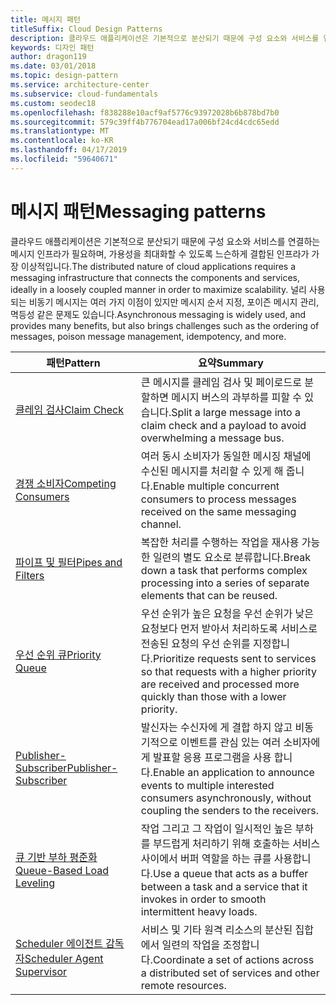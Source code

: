 ```yaml
---
title: 메시지 패턴
titleSuffix: Cloud Design Patterns
description: 클라우드 애플리케이션은 기본적으로 분산되기 때문에 구성 요소와 서비스를 연결하는 메시지 인프라가 필요하며, 가용성을 최대화할 수 있도록 느슨하게 결합된 인프라가 가장 이상적입니다. 널리 사용되는 비동기 메시지는 여러 가지 이점이 있지만 메시지 순서 지정, 포이즌 메시지 관리, 멱등성 같은 문제도 있습니다.
keywords: 디자인 패턴
author: dragon119
ms.date: 03/01/2018
ms.topic: design-pattern
ms.service: architecture-center
ms.subservice: cloud-fundamentals
ms.custom: seodec18
ms.openlocfilehash: f838288e10acf9af5776c93972028b6b878bd7b0
ms.sourcegitcommit: 579c39ff4b776704ead17a006bf24cd4cdc65edd
ms.translationtype: MT
ms.contentlocale: ko-KR
ms.lasthandoff: 04/17/2019
ms.locfileid: "59640671"
---
```

# <a name="messaging-patterns"></a><span data-ttu-id="28cc7-105">메시지 패턴</span><span class="sxs-lookup"><span data-stu-id="28cc7-105">Messaging patterns</span></span>

<span data-ttu-id="28cc7-106">클라우드 애플리케이션은 기본적으로 분산되기 때문에 구성 요소와 서비스를 연결하는 메시지 인프라가 필요하며, 가용성을 최대화할 수 있도록 느슨하게 결합된 인프라가 가장 이상적입니다.</span><span class="sxs-lookup"><span data-stu-id="28cc7-106">The distributed nature of cloud applications requires a messaging infrastructure that connects the components and services, ideally in a loosely coupled manner in order to maximize scalability.</span></span> <span data-ttu-id="28cc7-107">널리 사용되는 비동기 메시지는 여러 가지 이점이 있지만 메시지 순서 지정, 포이즌 메시지 관리, 멱등성 같은 문제도 있습니다.</span><span class="sxs-lookup"><span data-stu-id="28cc7-107">Asynchronous messaging is widely used, and provides many benefits, but also brings challenges such as the ordering of messages, poison message management, idempotency, and more.</span></span>

| <span data-ttu-id="28cc7-108">패턴</span><span class="sxs-lookup"><span data-stu-id="28cc7-108">Pattern</span></span> | <span data-ttu-id="28cc7-109">요약</span><span class="sxs-lookup"><span data-stu-id="28cc7-109">Summary</span></span> |
| ------- | ------- |
| [<span data-ttu-id="28cc7-110">클레임 검사</span><span class="sxs-lookup"><span data-stu-id="28cc7-110">Claim Check</span></span>](../claim-check.md) | <span data-ttu-id="28cc7-111">큰 메시지를 클레임 검사 및 페이로드로 분할하면 메시지 버스의 과부하를 피할 수 있습니다.</span><span class="sxs-lookup"><span data-stu-id="28cc7-111">Split a large message into a claim check and a payload to avoid overwhelming a message bus.</span></span> |
| [<span data-ttu-id="28cc7-112">경쟁 소비자</span><span class="sxs-lookup"><span data-stu-id="28cc7-112">Competing Consumers</span></span>](../competing-consumers.md) | <span data-ttu-id="28cc7-113">여러 동시 소비자가 동일한 메시징 채널에 수신된 메시지를 처리할 수 있게 해 줍니다.</span><span class="sxs-lookup"><span data-stu-id="28cc7-113">Enable multiple concurrent consumers to process messages received on the same messaging channel.</span></span> |
| [<span data-ttu-id="28cc7-114">파이프 및 필터</span><span class="sxs-lookup"><span data-stu-id="28cc7-114">Pipes and Filters</span></span>](../pipes-and-filters.md) | <span data-ttu-id="28cc7-115">복잡한 처리를 수행하는 작업을 재사용 가능한 일련의 별도 요소로 분류합니다.</span><span class="sxs-lookup"><span data-stu-id="28cc7-115">Break down a task that performs complex processing into a series of separate elements that can be reused.</span></span> |
| [<span data-ttu-id="28cc7-116">우선 순위 큐</span><span class="sxs-lookup"><span data-stu-id="28cc7-116">Priority Queue</span></span>](../priority-queue.md) | <span data-ttu-id="28cc7-117">우선 순위가 높은 요청을 우선 순위가 낮은 요청보다 먼저 받아서 처리하도록 서비스로 전송된 요청의 우선 순위를 지정합니다.</span><span class="sxs-lookup"><span data-stu-id="28cc7-117">Prioritize requests sent to services so that requests with a higher priority are received and processed more quickly than those with a lower priority.</span></span> |
| [<span data-ttu-id="28cc7-118">Publisher-Subscriber</span><span class="sxs-lookup"><span data-stu-id="28cc7-118">Publisher-Subscriber</span></span>](../publisher-subscriber.md) | <span data-ttu-id="28cc7-119">발신자는 수신자에 게 결합 하지 않고 비동기적으로 이벤트를 관심 있는 여러 소비자에 게 발표할 응용 프로그램을 사용 합니다.</span><span class="sxs-lookup"><span data-stu-id="28cc7-119">Enable an application to announce events to multiple interested consumers asynchronously, without coupling the senders to the receivers.</span></span> |
| [<span data-ttu-id="28cc7-120">큐 기반 부하 평준화</span><span class="sxs-lookup"><span data-stu-id="28cc7-120">Queue-Based Load Leveling</span></span>](../queue-based-load-leveling.md) | <span data-ttu-id="28cc7-121">작업 그리고 그 작업이 일시적인 높은 부하를 부드럽게 처리하기 위해 호출하는 서비스 사이에서 버퍼 역할을 하는 큐를 사용합니다.</span><span class="sxs-lookup"><span data-stu-id="28cc7-121">Use a queue that acts as a buffer between a task and a service that it invokes in order to smooth intermittent heavy loads.</span></span> |
| [<span data-ttu-id="28cc7-122">Scheduler 에이전트 감독자</span><span class="sxs-lookup"><span data-stu-id="28cc7-122">Scheduler Agent Supervisor</span></span>](../scheduler-agent-supervisor.md) | <span data-ttu-id="28cc7-123">서비스 및 기타 원격 리소스의 분산된 집합에서 일련의 작업을 조정합니다.</span><span class="sxs-lookup"><span data-stu-id="28cc7-123">Coordinate a set of actions across a distributed set of services and other remote resources.</span></span> |
